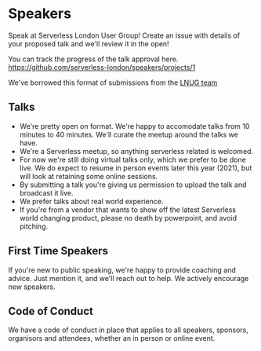 # Speakers

Speak at Serverless London User Group! Create an issue with details of your proposed talk and we'll review it in the open!

You can track the progress of the talk approval here. https://github.com/serverless-london/speakers/projects/1

We've borrowed this format of submissions from the [LNUG team](https://github.com/lnug/speakers)

## Talks

- We're pretty open on format. We're happy to accomodate talks from 10 minutes to 40 minutes. We'll curate the meetup around the talks we have.
- We're a Serverless meetup, so anything serverless related is welcomed.
- For now we're still doing virtual talks only, which we prefer to be done live. We do expect to resume in person events later this year (2021), but will look at retaining some online sessions.
- By submitting a talk you're giving us permission to upload the talk and broadcast it live.
- We prefer talks about real world experience. 
- If you're from a vendor that wants to show off the latest Serverless world changing product, please no death by powerpoint, and avoid pitching.

## First Time Speakers

If you're new to public speaking, we're happy to provide coaching and advice. Just mention it, and we'll reach out to help. We actively encourage new speakers.

## Code of Conduct

We have a code of conduct in place that applies to all speakers, sponsors, organisors and attendees, whether an in person or online event.
